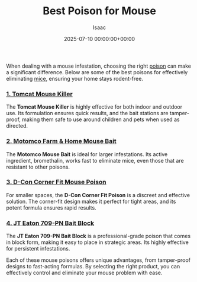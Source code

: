 ﻿---
title: Best Poison for Mouse
description: When dealing with a mouse infestation, choosing the right poison can make a significant difference. Below are some of the best poisons for effectively...
slug: /best-poison-for-mouse/
date: 2025-07-10 00:00:00+00:00
lastmod: 2025-07-10 00:00:00+03:00
author: Isaac
categories:
- Mice
- Product Reviews
tags:
- mice
- poison
- mouse
layout: post
---

When dealing with a mouse infestation, choosing the right [poison](https://pestpolicy.com/best-gopher-poison/) can make a significant difference. Below are some of the best poisons for effectively eliminating [mice](https://pestpolicy.com/how-much-is-an-exterminator-for-mice/), ensuring your home stays rodent-free.

###  [1. Tomcat Mouse Killer](https://www.amazon.com/dp/B00J4LFSN4?tag=p-policy-20)

The **Tomcat Mouse Killer** is highly effective for both indoor and outdoor use. Its formulation ensures quick results, and the bait stations are tamper-proof, making them safe to use around children and pets when used as directed.

###  [2. Motomco Farm & Home Mouse Bait](https://www.amazon.com/dp/B000J28JY0?tag=p-policy-20)

The **Motomco Mouse Bait** is ideal for larger infestations. Its active ingredient, bromethalin, works fast to eliminate mice, even those that are resistant to other poisons.

###  [3. D-Con Corner Fit Mouse Poison](https://www.amazon.com/dp/B01IAPSPIC?tag=p-policy-20)

For smaller spaces, the **D-Con Corner Fit Poison** is a discreet and effective solution. The corner-fit design makes it perfect for tight areas, and its potent formula ensures rapid results.

###  [4. JT Eaton 709-PN Bait Block](https://www.amazon.com/dp/B07VLRD8L2?tag=p-policy-20)

The **JT Eaton 709-PN Bait Block** is a professional-grade poison that comes in block form, making it easy to place in strategic areas. Its highly effective for persistent infestations.

Each of these mouse poisons offers unique advantages, from tamper-proof designs to fast-acting formulas. By selecting the right product, you can effectively control and eliminate your mouse problem with ease.

